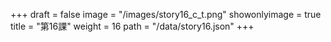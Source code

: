 +++
draft = false 
image = "/images/story16_c_t.png" 
showonlyimage = true 
title = "第16課" 
weight = 16 
path = "/data/story16.json" 
+++
